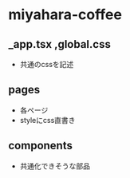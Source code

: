 # miyahara-coffee

## _app.tsx ,global.css
- 共通のcssを記述

## pages
- 各ページ
- styleにcss直書き

## components
- 共通化できそうな部品